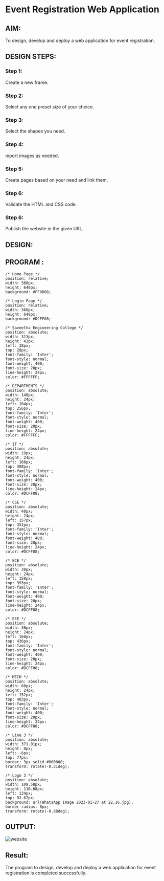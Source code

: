 # Event Registration Web Application

## AIM:
To design, develop and deploy a web application for event registration.

## DESIGN STEPS:

### Step 1:

Create a new frame.

### Step 2:

Select any one preset size of your choice.

### Step 3:

Select the shapes you need.

### Step 4:

mport images as needed.

### Step 5:

Create pages based on your need and link them.

### Step 6:

Validate the HTML and CSS code.

### Step 6:

Publish the website in the given URL.

## DESIGN:

## PROGRAM :
```
/* Home Page */
position: relative;
width: 360px;
height: 640px;
background: #FF0808;

/* Login Page */
position: relative;
width: 360px;
height: 640px;
background: #DCFF08;

/* Saveetha Engineering College */
position: absolute;
width: 313px;
height: 43px;
left: 38px;
top: 28px;
font-family: 'Inter';
font-style: normal;
font-weight: 400;
font-size: 20px;
line-height: 24px;
color: #FFFFFF;

/* DEPARTMENTS */
position: absolute;
width: 148px;
height: 24px;
left: 104px;
top: 256px;
font-family: 'Inter';
font-style: normal;
font-weight: 400;
font-size: 20px;
line-height: 24px;
color: #FFFFFF;

/* IT */
position: absolute;
width: 19px;
height: 24px;
left: 168px;
top: 308px;
font-family: 'Inter';
font-style: normal;
font-weight: 400;
font-size: 20px;
line-height: 24px;
color: #DCFF08;

/* CSE */
position: absolute;
width: 40px;
height: 24px;
left: 157px;
top: 351px;
font-family: 'Inter';
font-style: normal;
font-weight: 400;
font-size: 20px;
line-height: 24px;
color: #DCFF08;

/* ECE */
position: absolute;
width: 39px;
height: 24px;
left: 158px;
top: 393px;
font-family: 'Inter';
font-style: normal;
font-weight: 400;
font-size: 20px;
line-height: 24px;
color: #DCFF08;

/* EEE */
position: absolute;
width: 36px;
height: 24px;
left: 160px;
top: 436px;
font-family: 'Inter';
font-style: normal;
font-weight: 400;
font-size: 20px;
line-height: 24px;
color: #DCFF08;

/* MECH */
position: absolute;
width: 60px;
height: 24px;
left: 152px;
top: 483px;
font-family: 'Inter';
font-style: normal;
font-weight: 400;
font-size: 20px;
line-height: 24px;
color: #DCFF08;

/* Line 3 */
position: absolute;
width: 371.01px;
height: 0px;
left: -6px;
top: 77px;
border: 3px solid #000000;
transform: rotate(-0.31deg);

/* Logo 3 */
position: absolute;
width: 109.58px;
height: 110.68px;
left: 124px;
top: 92.67px;
background: url(WhatsApp Image 2023-01-27 at 22.16.jpg);
border-radius: 8px;
transform: rotate(-0.88deg);
```

## OUTPUT:

![website ](https://user-images.githubusercontent.com/120244201/215277099-b9b99e0c-90dd-4d31-92f9-ab8412a67bdd.jpg)

## Result:

The program to design, develop and deploy a web application for event registration is completed successfully.
